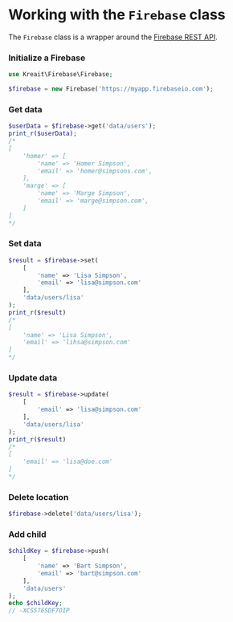 # Working with the `Firebase` class

The `Firebase` class is a wrapper around the [Firebase REST API](https://www.firebase.com/docs/rest/api/).

### Initialize a Firebase

```php
use Kreait\Firebase\Firebase;

$firebase = new Firebase('https://myapp.firebaseio.com');
```

### Get data

```php
$userData = $firebase->get('data/users');
print_r($userData);
/*
[
    'homer' => [
        'name' => 'Homer Simpson',
        'email' => 'homer@simpsons.com',
    ],
    'marge' => [
        'name' => 'Marge Simpson',
        'email' => 'marge@simpson.com',
    ]
]
*/
```

### Set data

```php
$result = $firebase->set(
    [
        'name' => 'Lisa Simpson',
        'email' => 'lisa@simpson.com'
    ],
    'data/users/lisa'
);
print_r($result)
/*
[
    'name' => 'Lisa Simpson',
    'email' => 'lihsa@simpson.com'
]
*/
```

### Update data

```php
$result = $firebase->update(
    [
        'email' => 'lisa@simpson.com'
    ],
    'data/users/lisa'
);
print_r($result)
/*
[
    'email' => 'lisa@doe.com'
]
*/
```

### Delete location

```php
$firebase->delete('data/users/lisa');
```

### Add child

```php
$childKey = $firebase->push(
    [
        'name' => 'Bart Simpson',
        'email' => 'bart@simpson.com'
    ],
    'data/users'
);
echo $childKey;
// -XCS576SDF7OIP
```
